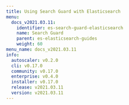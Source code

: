```yaml
---
title: Using Search Guard with Elasticsearch
menu:
  docs_v2021.03.11:
    identifier: es-search-guard-elasticsearch
    name: Search Guard
    parent: es-elasticsearch-guides
    weight: 60
menu_name: docs_v2021.03.11
info:
  autoscaler: v0.2.0
  cli: v0.17.0
  community: v0.17.0
  enterprise: v0.4.0
  installer: v0.17.0
  release: v2021.03.11
  version: v2021.03.11
---
```


